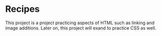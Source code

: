 # Recipes
This project is a project practicing aspects of HTML such as linking and image additions. Later on, this project will exand to practice CSS as well.
